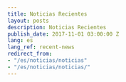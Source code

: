 ```yaml
---
title: Noticias Recientes
layout: posts
description: Noticias Recientes
publish_date: 2017-11-01 03:00:00 Z
lang: es
lang_ref: recent-news
redirect_from:
- "/es/noticias/noticias"
- "/es/noticias/noticias/"
---
```


